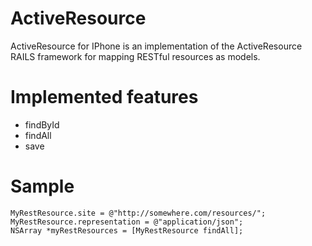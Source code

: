 # ActiveResource
ActiveResource for IPhone is an implementation of the ActiveResource RAILS framework for mapping RESTful resources as models.

# Implemented features

- findById
- findAll
- save

# Sample
	MyRestResource.site = @"http://somewhere.com/resources/";
	MyRestResource.representation = @"application/json";
	NSArray *myRestResources = [MyRestResource findAll];
